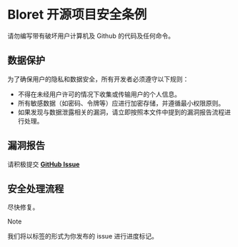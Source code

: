 # Bloret 开源项目安全条例

请勿编写带有破坏用户计算机及 Github 的代码及任何命令。

## 数据保护

为了确保用户的隐私和数据安全，所有开发者必须遵守以下规则：

- 不得在未经用户许可的情况下收集或传输用户的个人信息。
- 所有敏感数据（如密码、令牌等）应进行加密存储，并遵循最小权限原则。
- 如果发现与数据泄露相关的漏洞，请立即按照本文件中提到的漏洞报告流程进行处理。

## 漏洞报告

请积极提交 **[GitHub Issue](https://github.com/Bloret/Fluent-QQ/issues)**  

## 安全处理流程

尽快修复。

> [!NOTE]
> 我们将以标签的形式为你发布的 issue 进行进度标记。
